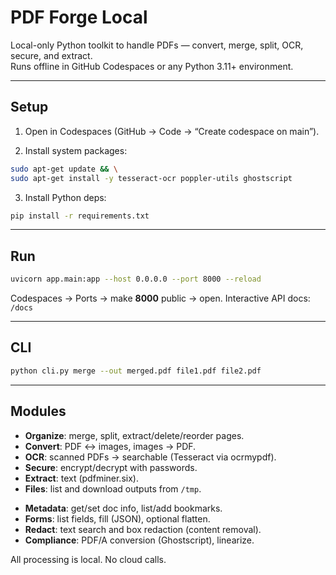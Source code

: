 # PDF Forge Local

Local-only Python toolkit to handle PDFs — convert, merge, split, OCR, secure, and extract.  
Runs offline in GitHub Codespaces or any Python 3.11+ environment.

---

## Setup

1) Open in Codespaces (GitHub → Code → “Create codespace on main”).

2) Install system packages:
```bash
sudo apt-get update && \
sudo apt-get install -y tesseract-ocr poppler-utils ghostscript
```

3. Install Python deps:

```bash
pip install -r requirements.txt
```

---

## Run

```bash
uvicorn app.main:app --host 0.0.0.0 --port 8000 --reload
```

Codespaces → Ports → make **8000** public → open.
Interactive API docs: `/docs`

---

## CLI

```bash
python cli.py merge --out merged.pdf file1.pdf file2.pdf
```

---

## Modules

* **Organize**: merge, split, extract/delete/reorder pages.
* **Convert**: PDF ↔ images, images → PDF.
* **OCR**: scanned PDFs → searchable (Tesseract via ocrmypdf).
* **Secure**: encrypt/decrypt with passwords.
* **Extract**: text (pdfminer.six).
* **Files**: list and download outputs from `/tmp`.

- **Metadata**: get/set doc info, list/add bookmarks.
- **Forms**: list fields, fill (JSON), optional flatten.
- **Redact**: text search and box redaction (content removal).
- **Compliance**: PDF/A conversion (Ghostscript), linearize.

All processing is local. No cloud calls.

